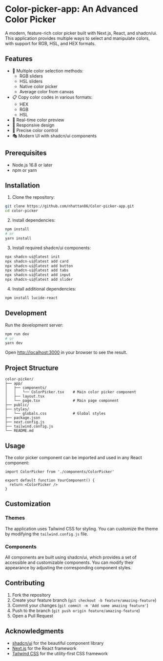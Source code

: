 # Color-picker-app: An Advanced Color Picker

A modern, feature-rich color picker built with Next.js, React, and shadcn/ui. This application provides multiple ways to select and manipulate colors, with support for RGB, HSL, and HEX formats.

## Features

- 🎨 Multiple color selection methods:
  - RGB sliders
  - HSL sliders
  - Native color picker
  - Average color from canvas
- 📋 Copy color codes in various formats:
  - HEX
  - RGB
  - HSL
- 🔄 Real-time color preview
- 📱 Responsive design
- 🎯 Precise color control
- 🎭 Modern UI with shadcn/ui components

## Prerequisites

- Node.js 16.8 or later
- npm or yarn

## Installation

1. Clone the repository:
```bash
git clone https://github.com/nhattan86/Color-picker-app.git
cd color-picker
```

2. Install dependencies:
```bash
npm install
# or
yarn install
```

3. Install required shadcn/ui components:
```bash
npx shadcn-ui@latest init
npx shadcn-ui@latest add card
npx shadcn-ui@latest add button
npx shadcn-ui@latest add tabs
npx shadcn-ui@latest add input
npx shadcn-ui@latest add slider
```

4. Install additional dependencies:
```bash
npm install lucide-react
```

## Development

Run the development server:

```bash
npm run dev
# or
yarn dev
```

Open [http://localhost:3000](http://localhost:3000) in your browser to see the result.

## Project Structure

```
color-picker/
├── app/
│   ├── components/
│   │   └── ColorPicker.tsx    # Main color picker component
│   ├── layout.tsx
│   └── page.tsx               # Main page component
├── public/
├── styles/
│   └── globals.css            # Global styles
├── package.json
├── next.config.js
├── tailwind.config.js
└── README.md
```

## Usage

The color picker component can be imported and used in any React component:

```tsx
import ColorPicker from './components/ColorPicker'

export default function YourComponent() {
  return <ColorPicker />
}
```

## Customization

### Themes
The application uses Tailwind CSS for styling. You can customize the theme by modifying the `tailwind.config.js` file.

### Components
All components are built using shadcn/ui, which provides a set of accessible and customizable components. You can modify their appearance by adjusting the corresponding component styles.

## Contributing

1. Fork the repository
2. Create your feature branch (`git checkout -b feature/amazing-feature`)
3. Commit your changes (`git commit -m 'Add some amazing feature'`)
4. Push to the branch (`git push origin feature/amazing-feature`)
5. Open a Pull Request

## Acknowledgments

- [shadcn/ui](https://ui.shadcn.com/) for the beautiful component library
- [Next.js](https://nextjs.org/) for the React framework
- [Tailwind CSS](https://tailwindcss.com/) for the utility-first CSS framework
